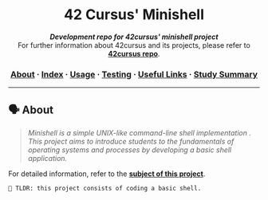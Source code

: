 <h1 align="center">
	42 Cursus' Minishell
</h1>

<p align="center">
	<b><i>Development repo for 42cursus' minishell project</i></b><br>
	For further information about 42cursus and its projects, please refer to <a href="https://www.42courses.com/"><b>42cursus repo</b></a>.
</p>

<h3 align="center">
	<a href="#%EF%B8%8F-about">About</a>
	<span> · </span>
	<a href="#-index">Index</a>
	<span> · </span>
	<a href="#%EF%B8%8F-usage">Usage</a>
	<span> · </span>
	<a href="#-testing">Testing</a>
	<span> · </span>
	<a href="#-useful-links">Useful Links</a>
	<span> · </span>
	<a href="#-study-summary">Study Summary</a>
</h3>

---

## 🗣️ About

> _Minishell is a simple UNIX-like command-line shell implementation . This project aims to introduce students to the fundamentals of operating systems and processes by developing a basic shell application._

For detailed information, refer to the [**subject of this project**](https://github.com/hovhannisyangevorg/Minishell/blob/main/en.subject.pdf).

	🚀 TLDR: this project consists of coding a basic shell.
